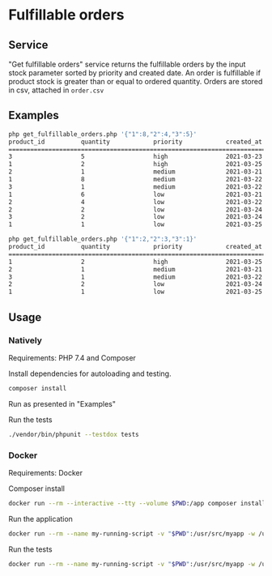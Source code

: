 # Fulfillable orders

## Service

"Get fulfillable orders" service returns the fulfillable orders by the input stock parameter sorted by priority and
created date. An order is fulfillable if product stock is greater than or equal to ordered quantity. Orders are stored
in csv, attached in `order.csv`

## Examples

```bash
php get_fulfillable_orders.php '{"1":8,"2":4,"3":5}'
product_id          quantity            priority            created_at          
================================================================================
3                   5                   high                2021-03-23 05:01:29
1                   2                   high                2021-03-25 14:51:47
2                   1                   medium              2021-03-21 14:00:26
1                   8                   medium              2021-03-22 09:58:09
3                   1                   medium              2021-03-22 12:31:54
1                   6                   low                 2021-03-21 06:17:20
2                   4                   low                 2021-03-22 17:41:32
2                   2                   low                 2021-03-24 11:02:06
3                   2                   low                 2021-03-24 12:39:58
1                   1                   low                 2021-03-25 19:08:22
```

```bash
php get_fulfillable_orders.php '{"1":2,"2":3,"3":1}'
product_id          quantity            priority            created_at          
================================================================================
1                   2                   high                2021-03-25 14:51:47 
2                   1                   medium              2021-03-21 14:00:26 
3                   1                   medium              2021-03-22 12:31:54 
2                   2                   low                 2021-03-24 11:02:06 
1                   1                   low                 2021-03-25 19:08:22 
```

## Usage

### Natively

Requirements: PHP 7.4 and Composer

Install dependencies for autoloading and testing.

```bash
composer install
```

Run as presented in "Examples"

Run the tests

```bash
./vendor/bin/phpunit --testdox tests
```

### Docker

Requirements: Docker

Composer install

```bash
docker run --rm --interactive --tty --volume $PWD:/app composer install
```

Run the application

```bash
docker run --rm --name my-running-script -v "$PWD":/usr/src/myapp -w /usr/src/myapp php:7.4-cli php get_fulfillable_orders.php '{"1":2,"2":3,"3":1}'
```

Run the tests

```bash
docker run --rm --name my-running-script -v "$PWD":/usr/src/myapp -w /usr/src/myapp php:7.4-cli ./vendor/bin/phpunit --testdox tests
```